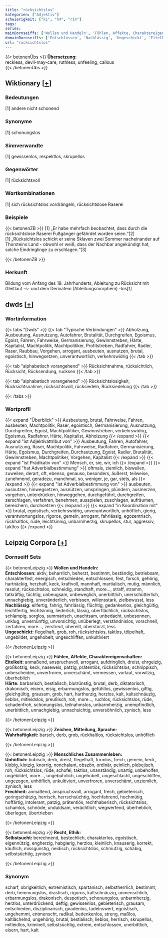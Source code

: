 ```yaml
---
title: "rücksichtslos"
kategorien: ["Adjektiv"]
schwierigkeit: ["k1", "h4", "r14"]
tags:
series:
mainDornseiffs: ['Wollen und Handeln', 'Fühlen, Affekte, Charaktereigenschaften', 'Zeichen, Mitteilung, Sprache', 'Menschliches Zusammenleben', 'Recht, Ethik']
domainDornseiffs: ['Entschlossen', 'Nachlässig', 'Ungeschickt', 'Eitelkeit', 'Härte', 'Wahrhaftigkeit', 'Unhöflich', 'Frechheit', 'Selbstsucht']
url: "rücksichtslos"
---
```


{{< betonenÜbs >}}
**Übersetzung:**  
reckless, devil-may-care, ruthless, unfeeling, callous  
{{< /betonenÜbs >}}

## Wiktionary [[+](https://de.wiktionary.org/wiki/rücksichtslos)]

### Bedeutungen
[1] andere nicht schonend  

### Synonyme
[1] schonungslos  

### Sinnverwandte
[1] gewissenlos, respektlos, skrupellos  

### Gegenwörter
[1] rücksichtsvoll  

### Wortkombinationen
[1] sich rücksichtslos vordrängeln, rücksichtslose Raserei  

### Beispiele
{{< betonenZB >}}
[1] „Er habe mehrfach beobachtet, dass durch die rücksichtslose Raserei Fußgänger gefährdet worden seien.“[2]  
[1] „Rücksichtslos schickt er seine Sklaven zwei Sommer nacheinander auf Thorsteins Land - obwohl er weiß, dass der Nachbar angekündigt hat, solche Eindringlinge zu erschlagen.“[3]  

{{< /betonenZB >}}
### Herkunft
Bildung vom Anfang des 19. Jahrhunderts, Ableitung zu Rücksicht mit Gleitlaut -s- und dem Derivatem (Ableitungsmorphem) -los[1]  



## dwds [[+](https://www.dwds.de/wb/rücksichtslos)]

### Wortinformation
{{< tabs "Dwds" >}}
{{< tab "Typische Verbindungen" >}}
Abholzung, Ausbeutung, Ausnutzung, Autofahrer, Brutalität, Durchgreifen, Egoismus, Egoist, Fahren, Fahrweise, Germanisierung, Gewinnstreben, Härte, Kapitalist, Machtpolitik, Machtpolitiker, Profitstreben, Radfahrer, Radler, Raser, Raubbau, Vorgehen, arrogant, ausbeuten, ausnutzen, brutal, egoistisch, hinwegsetzen, unverantwortlich, verkehrswidrig
{{< /tab >}}

{{< tab "alphabetisch vorangehend" >}}
Rücksichtnahme, rücksichtlich, Rücksicht, Rücksendung, rucksen
{{< /tab >}}

{{< tab "alphabetisch vorangehend" >}}
Rücksichtslosigkeit, Rücksichtsnahme, rücksichtsvoll, rücksiedeln, Rücksiedelung
{{< /tab >}}

{{< /tabs >}}

### Wortprofil
{{< expand "Überblick" >}} Ausbeutung, brutal, Fahrweise, Fahren, ausbeuten, Machtpolitik, Raser, egoistisch, Germanisierung, Ausnutzung, Durchgreifen, Egoist, Machtpolitiker, Gewinnstreben, verkehrswidrig, Egoismus, Radfahrer, Härte, Kapitalist, Abholzung {{< /expand >}}
{{< expand "ist Adjektivattribut von" >}} Ausbeutung, Fahren, Autofahrer, Ausnutzung, Raser, Machtpolitik, Fahrweise, Radfahrer, Germanisierung, Härte, Egoismus, Durchgreifen, Durchsetzung, Egoist, Radler, Brutalität, Gewinnstreben, Machtpolitiker, Vorgehen, Kapitalist {{< /expand >}}
{{< expand "ist Prädikativ von" >}} Mensch, er, sie, wir, ich {{< /expand >}}
{{< expand "hat Adverbialbestimmung" >}} oftmals, ziemlich, bisweilen, zuweilen, derart, oft, ebenso, genauso, besonders, äußerst, teilweise, zunehmend, geradezu, manchmal, so, weniger, je, gar, stets, als {{< /expand >}}
{{< expand "ist Adverbialbestimmung von" >}} ausbeuten, ausnutzen, hinwegsetzen, ausnützen, umspringen, plündern, ausmerzen, vorgehen, unterdrücken, hinweggehen, durchgeführt, durchgreifen, zerschlagen, verfahren, benehmen, ausspielen, zuschlagen, aufräumen, bereichern, durchsetzen {{< /expand >}}
{{< expand "in Koordination mit" >}} brutal, egoistisch, verkehrswidrig, unverantwortlich, unhöflich, gierig, verantwortungslos, rigoros, gemein, arrogant, fahrlässig, egozentrisch, rückhaltlos, rüde, leichtsinnig, unbarmherzig, skrupellos, stur, aggressiv, taktlos {{< /expand >}}

## Leipzig Corpora [[+](https://corpora.uni-leipzig.de/en/res?word=rücksichtslos&corpusId=deu_newscrawl-public_2018)]

### Dornseiff Sets
{{< betonenLeipzig >}}
**Wollen und Handeln:**  
**Entschlossen:** aktiv, beharrlich, beherzt, bestimmt, beständig, betriebsam, charakterfest, energisch, entschieden, entschlossen, fest, forsch, gehörig, hartnäckig, herzhaft, keck, kraftvoll, mannhaft, martialisch, mutig, männlich, resolut, rücksichtslos, schneidig, standhaft, more..., straff, stramm, tatkräftig, tüchtig, unbeugsam, unbeweglich, unerbittlich, unerschütterlich, unnachgiebig, unveränderlich, verbissen, willensstark, zielbewusst, less  
**Nachlässig:** eilfertig, fahrig, fahrlässig, flüchtig, gedankenlos, gleichgültig, leichtfertig, leichtsinnig, liederlich, lässig, oberflächlich, rücksichtslos, schlampig, sorglos, summarisch, unachtsam, unbedacht, unbesonnen, unklug, unvernünftig, unvorsichtig, unüberlegt, verständnislos, vorschnell, zerfahren, more..., zerstreut, übereilt, überstürzt, less  
**Ungeschickt:** flegelhaft, grob, roh, rücksichtslos, taktlos, tölpelhaft, ungebildet, ungehobelt, ungeschliffen, unkultiviert  

{{< /betonenLeipzig >}}


{{< betonenLeipzig >}}
**Fühlen, Affekte, Charaktereigenschaften:**  
**Eitelkeit:** anmaßend, anspruchsvoll, arrogant, aufdringlich, dreist, ehrgeizig, großkotzig, keck, naseweis, patzig, prätentiös, rücksichtslos, schnippisch, unbescheiden, unverfroren, unverschämt, vermessen, vorlaut, vorwitzig, überheblich  
**Härte:** barbarisch, bestialisch, blutrünstig, brutal, derb, diktatorisch, drakonisch, eisern, eisig, erbarmungslos, gefühllos, gewissenlos, giftig, gleichgültig, grausam, grob, hart, hartherzig, herzlos, kalt, kaltschnäuzig, lieblos, mitleidslos, preußisch, roh, more..., ruchlos, rücksichtslos, rüde, schadenfroh, schonungslos, teilnahmslos, unbarmherzig, unempfindlich, unerbittlich, unnachgiebig, unnachsichtig, unversöhnlich, zynisch, less  

{{< /betonenLeipzig >}}


{{< betonenLeipzig >}}
**Zeichen, Mitteilung, Sprache:**  
**Wahrhaftigkeit:** barsch, derb, grob, rückhaltlos, rücksichtslos, unhöflich  

{{< /betonenLeipzig >}}


{{< betonenLeipzig >}}
**Menschliches Zusammenleben:**  
**Unhöflich:** bübisch, derb, dreist, flegelhaft, formlos, frech, gemein, keck, klobig, klotzig, knorrig, nonchalant, obszön, ordinär, peinlich, plebejisch, roh, rücksichtslos, rüde, schofel, taktlos, unanständig, unartig, unbeholfen, ungebildet, more..., ungebührlich, ungehobelt, ungeschlacht, ungeschliffen, ungezogen, unhöflich, unkultiviert, unverfroren, unverschämt, unziemlich, zynisch, less  
**Frechheit:** anmaßend, anspruchsvoll, arrogant, frech, gebieterisch, geringschätzig, herrisch, herrschsüchtig, hochfahrend, hochmütig, hoffärtig, intolerant, patzig, prätentiös, rechthaberisch, rücksichtslos, schamlos, schnöde, unduldsam, verächtlich, wegwerfend, überheblich, überlegen, übertrieben  

{{< /betonenLeipzig >}}


{{< betonenLeipzig >}}
**Recht, Ethik:**  
**Selbstsucht:** berechnend, bestechlich, charakterlos, egoistisch, eigennützig, engherzig, habgierig, herzlos, kleinlich, knauserig, korrekt, käuflich, missgünstig, neidisch, rücksichtslos, schmutzig, schäbig, selbstsüchtig, zynisch  

{{< /betonenLeipzig >}}

### Synonym
scharf, obrigkeitlich, extremistisch, spartanisch, selbstherrlich, bestimmt, derb, hemmungslos, drastisch, rigoros, kaltschnäuzig, unmenschlich, erbarmungslos, drakonisch, despotisch, schonungslos, unbarmherzig, herzlos, unterdrückend, deftig, gewissenlos, gebieterisch, grausam, entschieden, disziplinarisch, gnadenlos, tadelnswert, egoistisch, ungehemmt, entmenscht, radikal, bedenkenlos, streng, maßlos, kaltlächelnd, ungehörig, brutal, bestialisch, lieblos, herrisch, skrupellos, mitleidlos, kriminell, selbstsüchtig, extrem, entschlossen, unerbittlich, eisern, hart, kalt

